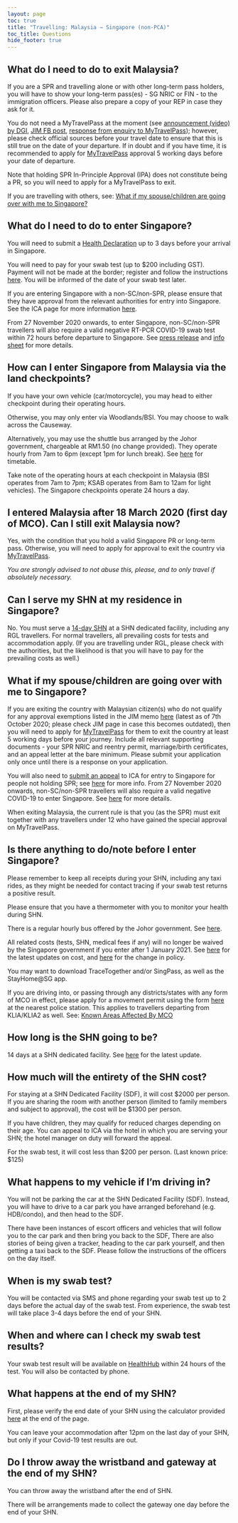 ```yaml
---
layout: page
toc: true
title: "Travelling: Malaysia ⇾ Singapore (non-PCA)"
toc_title: Questions
hide_footer: true
---
```


## What do I need to do to exit Malaysia? 

If you are a SPR and travelling alone or with other long-term pass holders, you will have to show your long-term pass(es) - SG NRIC or FIN - to the immigration officers. Please also prepare a copy of your REP in case they ask for it. 

You do not need a MyTravelPass at the moment (see [announcement (video) by DGI](https://youtu.be/oRNEHKjrel4?t=323), [JIM FB post](https://www.facebook.com/imigresen/posts/3576029612463468), [response from enquiry to MyTravelPass](/appendix-response-jim)); however, please check official sources before your travel date to ensure that this is still true on the date of your departure. If in doubt and if you have time, it is recommended to apply for [MyTravelPass] approval 5 working days before your date of departure.

Note that holding SPR In-Principle Approval (IPA) does not constitute being a PR, so you will need to apply for a MyTravelPass to exit.

If you are travelling with others, see: [What if my spouse/children are going over with me to Singapore?](#what-if-my-spousechildren-are-going-over-with-me-to-singapore)


## What do I need to do to enter Singapore? 

You will need to submit a [Health Declaration](https://eservices.ica.gov.sg/sgarrivalcard/) up to 3 days before your arrival in Singapore.

You will need to pay for your swab test (up to $200 including GST). Payment will not be made at the border; register and follow the instructions [here](https://go.gov.sg/covid19test). You will be informed of the date of your swab test later.

If you are entering Singapore with a non-SC/non-SPR, please ensure that they have approval from the relevant authorities for entry into Singapore. See the ICA page for more information [here](https://www.ica.gov.sg/covid-19/enteringsg). 

From 27 November 2020 onwards, to enter Singapore, non-SC/non-SPR travellers will also require a valid negative RT-PCR COVID-19 swab test within 72 hours before departure to Singapore. See [press release](https://www.moh.gov.sg/news-highlights/details/updated-border-measures-for-travellers-from-malaysia-and-japan) and [info sheet](https://safetravel.ica.gov.sg/files/SHN-and-swab-summary.pdf) for more details.

## How can I enter Singapore from Malaysia via the land checkpoints? 

If you have your own vehicle (car/motorcycle), you may head to either checkpoint during their operating hours.

Otherwise, you may only enter via Woodlands/BSI. You may choose to walk across the Causeway. 

Alternatively, you may use the shuttle bus arranged by the Johor government, chargeable at RM1.50 (no change provided). They operate hourly from 7am to 6pm (except 1pm for lunch break). See [here](https://www.facebook.com/officialpaj/posts/3930626316950618) for timetable.

Take note of the operating hours at each checkpoint in Malaysia (BSI operates from 7am to 7pm; KSAB operates from 8am to 12am for light vehicles). The Singapore checkpoints operate 24 hours a day.


## I entered Malaysia after 18 March 2020 (first day of MCO). Can I still exit Malaysia now? 

Yes, with the condition that you hold a valid Singapore PR or long-term pass. Otherwise, you will need to apply for approval to exit the country via [MyTravelPass].

_You are strongly advised to not abuse this, please, and to only travel if absolutely necessary._


## Can I serve my SHN at my residence in Singapore? 

No. You must serve a [14-day SHN](https://www.moh.gov.sg/news-highlights/details/updated-border-measures-for-travellers-from-malaysia-and-japan) at a SHN dedicated facility, including any RGL travellers. For normal travellers, all prevailing costs for tests and accommodation apply. (If you are travelling under RGL, please check with the authorities, but the likelihood is that you will have to pay for the prevailing costs as well.)

## What if my spouse/children are going over with me to Singapore? 

If you are exiting the country with Malaysian citizen(s) who do not qualify for any approval exemptions listed in the JIM memo [here](https://www.facebook.com/imigresen/posts/3525366314196465) (latest as of 7th October 2020; please check JIM page in case this becomes outdated), then you will need to apply for [MyTravelPass] for them to exit the country at least 5 working days before your journey. Include all relevant supporting documents - your SPR NRIC and reentry permit, marriage/birth certificates, and an appeal letter at the bare minimum. Please submit your application only once until there is a response on your application.

You will also need to [submit an appeal](https://form.gov.sg/#!/5e3648e9405c180011dc5f9c) to ICA for entry to Singapore for people not holding SPR; see [here](https://safetravel.ica.gov.sg/scpr-familial-ties-lane/requirements-and-process) for more info. From 27 November 2020 onwards, non-SC/non-SPR travellers will also require a valid negative COVID-19 to enter Singapore. See [here](https://www.moh.gov.sg/news-highlights/details/updated-border-measures-for-travellers-from-malaysia-and-japan) for more details.

When exiting Malaysia, the current rule is that you (as the SPR) must exit together with any travellers under 12 who have gained the special approval on MyTravelPass.


## Is there anything to do/note before I enter Singapore? 

Please remember to keep all receipts during your SHN, including any taxi rides, as they might be needed for contact tracing if your swab test returns a positive result.

Please ensure that you have a thermometer with you to monitor your health during SHN.

There is a regular hourly bus offered by the Johor government. See [here](#how-can-i-enter-singapore-from-malaysia-via-the-land-checkpoints).

All related costs (tests, SHN, medical fees if any) will no longer be waived by the Singapore government if you enter after 1 January 2021. See [here](https://www.gov.sg/article/cost-of-shn-stays-swab-tests-and-medical-expenses-when-you-travel) for the latest updates on cost, and [here](https://www.moh.gov.sg/news-highlights/details/updates-to-stay-home-notice-and-charging-policy-for-travellers) for the change in policy.

You may want to download TraceTogether and/or SingPass, as well as the StayHome@SG app.

If you are driving into, or passing through any districts/states with any form of MCO in effect, please apply for a movement permit using the form [here](https://www.rmp.gov.my/docs/default-source/Penerbitan/borang-permit-pergerakan-pkpb.pdf?sfvrsn=2) at the nearest police station. This applies to travellers departing from KLIA/KLIA2 as well. See: [Known Areas Affected By MCO](/appendix-mco)

## How long is the SHN going to be? 

14 days at a SHN dedicated facility. See [here](https://www.moh.gov.sg/news-highlights/details/updated-border-measures-for-travellers-from-malaysia-and-japan) for the latest update.

## How much will the entirety of the SHN cost? 

For staying at a SHN Dedicated Facility (SDF), it will cost $2000 per person. If you are sharing the room with another person (limited to family members and subject to approval), the cost will be $1300 per person.

If you have children, they may qualify for reduced charges depending on their age. You can appeal to ICA via the hotel in which you are serving your SHN; the hotel manager on duty will forward the appeal.

For the swab test, it will cost less than $200 per person. (Last known price: $125)


## What happens to my vehicle if I’m driving in? 

You will not be parking the car at the SHN Dedicated Facility (SDF). Instead, you will have to drive to a car park you have arranged beforehand (e.g. HDB/condo), and then head to the SDF.

There have been instances of escort officers and vehicles that will follow you to the car park and then bring you back to the SDF, There are also stories of being given a tracker, heading to the car park yourself, and then getting a taxi back to the SDF. Please follow the instructions of the officers on the day itself.


## When is my swab test? 

You will be contacted via SMS and phone regarding your swab test up to 2 days before the actual day of the swab test. From experience, the swab test will take place 3-4 days before the end of your SHN.


## When and where can I check my swab test results? 

Your swab test result will be available on [HealthHub](https://eservices.healthhub.sg/PersonalHealth/CovidLabResults) within 24 hours of the test. You will also be contacted by phone.


## What happens at the end of my SHN? 

First, please verify the end date of your SHN using the calculator provided [here](https://www.ica.gov.sg/covid-19/shn) at the end of the page.

You can leave your accommodation after 12pm on the last day of your SHN, but only if your Covid-19 test results are out.


## Do I throw away the wristband and gateway at the end of my SHN? 

You can throw away the wristband after the end of SHN.

There will be arrangements made to collect the gateway one day before the end of your SHN.

[MyTravelPass]: https://mtp.imi.gov.my/myTravelPass/main